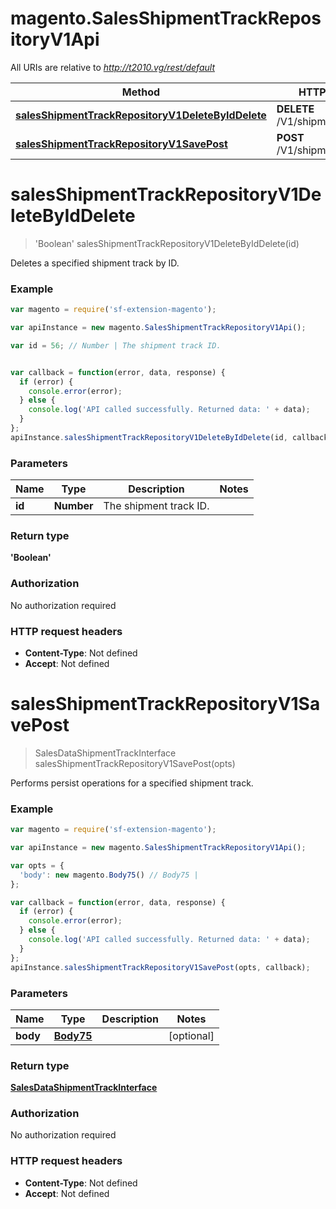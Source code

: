 # magento.SalesShipmentTrackRepositoryV1Api

All URIs are relative to *http://t2010.vg/rest/default*

Method | HTTP request | Description
------------- | ------------- | -------------
[**salesShipmentTrackRepositoryV1DeleteByIdDelete**](SalesShipmentTrackRepositoryV1Api.md#salesShipmentTrackRepositoryV1DeleteByIdDelete) | **DELETE** /V1/shipment/track/{id} | 
[**salesShipmentTrackRepositoryV1SavePost**](SalesShipmentTrackRepositoryV1Api.md#salesShipmentTrackRepositoryV1SavePost) | **POST** /V1/shipment/track | 


<a name="salesShipmentTrackRepositoryV1DeleteByIdDelete"></a>
# **salesShipmentTrackRepositoryV1DeleteByIdDelete**
> &#39;Boolean&#39; salesShipmentTrackRepositoryV1DeleteByIdDelete(id)



Deletes a specified shipment track by ID.

### Example
```javascript
var magento = require('sf-extension-magento');

var apiInstance = new magento.SalesShipmentTrackRepositoryV1Api();

var id = 56; // Number | The shipment track ID.


var callback = function(error, data, response) {
  if (error) {
    console.error(error);
  } else {
    console.log('API called successfully. Returned data: ' + data);
  }
};
apiInstance.salesShipmentTrackRepositoryV1DeleteByIdDelete(id, callback);
```

### Parameters

Name | Type | Description  | Notes
------------- | ------------- | ------------- | -------------
 **id** | **Number**| The shipment track ID. | 

### Return type

**&#39;Boolean&#39;**

### Authorization

No authorization required

### HTTP request headers

 - **Content-Type**: Not defined
 - **Accept**: Not defined

<a name="salesShipmentTrackRepositoryV1SavePost"></a>
# **salesShipmentTrackRepositoryV1SavePost**
> SalesDataShipmentTrackInterface salesShipmentTrackRepositoryV1SavePost(opts)



Performs persist operations for a specified shipment track.

### Example
```javascript
var magento = require('sf-extension-magento');

var apiInstance = new magento.SalesShipmentTrackRepositoryV1Api();

var opts = { 
  'body': new magento.Body75() // Body75 | 
};

var callback = function(error, data, response) {
  if (error) {
    console.error(error);
  } else {
    console.log('API called successfully. Returned data: ' + data);
  }
};
apiInstance.salesShipmentTrackRepositoryV1SavePost(opts, callback);
```

### Parameters

Name | Type | Description  | Notes
------------- | ------------- | ------------- | -------------
 **body** | [**Body75**](Body75.md)|  | [optional] 

### Return type

[**SalesDataShipmentTrackInterface**](SalesDataShipmentTrackInterface.md)

### Authorization

No authorization required

### HTTP request headers

 - **Content-Type**: Not defined
 - **Accept**: Not defined


